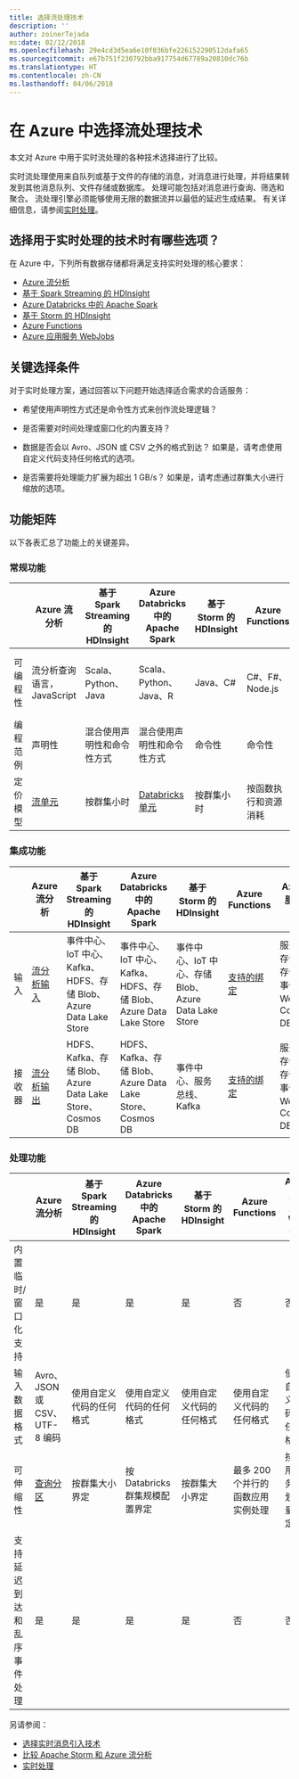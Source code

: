 ```yaml
---
title: 选择流处理技术
description: ''
author: zoinerTejada
ms:date: 02/12/2018
ms.openlocfilehash: 29e4cd3d5ea6e10f036bfe226152290512dafa65
ms.sourcegitcommit: e67b751f230792bba917754d67789a20810dc76b
ms.translationtype: HT
ms.contentlocale: zh-CN
ms.lasthandoff: 04/06/2018
---
```

# <a name="choosing-a-stream-processing-technology-in-azure"></a>在 Azure 中选择流处理技术

本文对 Azure 中用于实时流处理的各种技术选择进行了比较。

实时流处理使用来自队列或基于文件的存储的消息，对消息进行处理，并将结果转发到其他消息队列、文件存储或数据库。 处理可能包括对消息进行查询、筛选和聚合。 流处理引擎必须能够使用无限的数据流并以最低的延迟生成结果。 有关详细信息，请参阅[实时处理](../big-data/real-time-processing.md)。

## <a name="what-are-your-options-when-choosing-a-technology-for-real-time-processing"></a>选择用于实时处理的技术时有哪些选项？
在 Azure 中，下列所有数据存储都将满足支持实时处理的核心要求：
- [Azure 流分析](/azure/stream-analytics/)
- [基于 Spark Streaming 的 HDInsight](/azure/hdinsight/spark/apache-spark-streaming-overview)
- [Azure Databricks 中的 Apache Spark](/azure/azure-databricks/)
- [基于 Storm 的 HDInsight](/azure/hdinsight/storm/apache-storm-overview)
- [Azure Functions](/azure/azure-functions/functions-overview)
- [Azure 应用服务 WebJobs](/azure/app-service/web-sites-create-web-jobs)

## <a name="key-selection-criteria"></a>关键选择条件

对于实时处理方案，通过回答以下问题开始选择适合需求的合适服务：

- 希望使用声明性方式还是命令性方式来创作流处理逻辑？

- 是否需要对时间处理或窗口化的内置支持？

- 数据是否会以 Avro、JSON 或 CSV 之外的格式到达？ 如果是，请考虑使用自定义代码支持任何格式的选项。

- 是否需要将处理能力扩展为超出 1 GB/s？ 如果是，请考虑通过群集大小进行缩放的选项。 

## <a name="capability-matrix"></a>功能矩阵

以下各表汇总了功能上的关键差异。 

### <a name="general-capabilities"></a>常规功能

| | Azure 流分析 | 基于 Spark Streaming 的 HDInsight | Azure Databricks 中的 Apache Spark | 基于 Storm 的 HDInsight | Azure Functions | Azure 应用服务 Web 作业 |
| --- | --- | --- | --- | --- | --- | --- | 
| 可编程性 | 流分析查询语言，JavaScript | Scala、Python、Java | Scala、Python、Java、R | Java、C# | C#、F#、Node.js | C#、Node.js、PHP、Java、Python |
| 编程范例 | 声明性 | 混合使用声明性和命令性方式 | 混合使用声明性和命令性方式 | 命令性 | 命令性 | 命令性 |    
| 定价模型 | [流单元](https://azure.microsoft.com/pricing/details/stream-analytics/) | 按群集小时 | [Databricks 单元](https://azure.microsoft.com/pricing/details/databricks/) | 按群集小时 | 按函数执行和资源消耗 | 按应用服务计划小时 |  

### <a name="integration-capabilities"></a>集成功能

| | Azure 流分析 | 基于 Spark Streaming 的 HDInsight | Azure Databricks 中的 Apache Spark | 基于 Storm 的 HDInsight | Azure Functions | Azure 应用服务 Web 作业 |
| --- | --- | --- | --- | --- | --- | --- | 
| 输入 | [流分析输入](/azure/stream-analytics/stream-analytics-define-inputs)  | 事件中心、IoT 中心、Kafka、HDFS、存储 Blob、Azure Data Lake Store  | 事件中心、IoT 中心、Kafka、HDFS、存储 Blob、Azure Data Lake Store  | 事件中心、IoT 中心、存储 Blob、Azure Data Lake Store  | [支持的绑定](/azure/azure-functions/functions-triggers-bindings#supported-bindings) | 服务总线、存储队列、存储 Blob、事件中心、WebHook、Cosmos DB、文件 |
| 接收器 |  [流分析输出](/azure/stream-analytics/stream-analytics-define-outputs) | HDFS、Kafka、存储 Blob、Azure Data Lake Store、Cosmos DB | HDFS、Kafka、存储 Blob、Azure Data Lake Store、Cosmos DB | 事件中心、服务总线、Kafka | [支持的绑定](/azure/azure-functions/functions-triggers-bindings#supported-bindings) | 服务总线、存储队列、存储 Blob、事件中心、WebHook、Cosmos DB、文件 | 

### <a name="processing-capabilities"></a>处理功能

| | Azure 流分析 | 基于 Spark Streaming 的 HDInsight | Azure Databricks 中的 Apache Spark | 基于 Storm 的 HDInsight | Azure Functions | Azure 应用服务 Web 作业 |
| --- | --- | --- | --- | --- | --- | --- | 
| 内置临时/窗口化支持 | 是 | 是 | 是 | 是 | 否 | 否 |
| 输入数据格式 | Avro、JSON 或 CSV、UTF-8 编码 | 使用自定义代码的任何格式 | 使用自定义代码的任何格式 | 使用自定义代码的任何格式 | 使用自定义代码的任何格式 | 使用自定义代码的任何格式 |
| 可伸缩性 | [查询分区](/azure/stream-analytics/stream-analytics-parallelization) | 按群集大小界定 | 按 Databricks 群集规模配置界定 | 按群集大小界定 | 最多 200 个并行的函数应用实例处理 | 按应用服务计划容量界定 | 
| 支持延迟到达和乱序事件处理 | 是 | 是 | 是 | 是 | 否 | 否 |

另请参阅：

- [选择实时消息引入技术](./real-time-ingestion.md)
- [比较 Apache Storm 和 Azure 流分析](/azure/stream-analytics/stream-analytics-comparison-storm)
- [实时处理](../big-data/real-time-processing.md)
